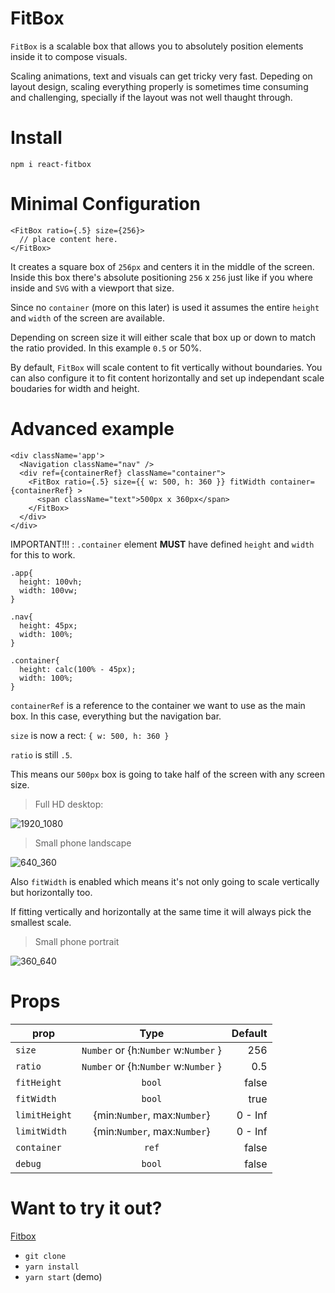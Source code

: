 # FitBox

`FitBox` is a scalable box that allows you to absolutely position elements inside it to compose visuals.

Scaling animations, text and visuals can get tricky very fast. Depeding on layout design, scaling everything properly is sometimes time consuming and challenging, specially if the layout was not well thaught through.

# Install
```
npm i react-fitbox
```

# Minimal Configuration

```
<FitBox ratio={.5} size={256}>
  // place content here.
</FitBox>
```

It creates a square box of `256px` and centers it in the middle of the screen. Inside this box there's absolute positioning `256` x `256` just like if you where inside and `SVG` with a viewport that size.

Since no `container` (more on this later) is used it assumes the entire `height` and `width` of the screen are available.

Depending on screen size it will either scale that box up or down to match the ratio provided. In this example `0.5` or 50%.

By default, `FitBox` will scale content to fit vertically without boundaries. You can also configure it to fit content horizontally and set up independant scale boudaries for width and height.


# Advanced example

```
<div className='app'>
  <Navigation className="nav" />
  <div ref={containerRef} className="container">
    <FitBox ratio={.5} size={{ w: 500, h: 360 }} fitWidth container={containerRef} >
      <span className="text">500px x 360px</span>
    </FitBox>
  </div>
</div>
```

IMPORTANT!!! : `.container` element __MUST__ have defined `height` and `width` for this to work.

```
.app{
  height: 100vh;
  width: 100vw;
}

.nav{
  height: 45px;
  width: 100%;
}

.container{
  height: calc(100% - 45px);
  width: 100%;
}

```

`containerRef` is a reference to the container we want to use as the main box. In this case, everything but the navigation bar.

`size` is now a rect: `{ w: 500, h: 360 }`

`ratio` is still `.5`.

This means our `500px` box is going to take half of the screen with any screen size.

> Full HD desktop:

![1920_1080](https://i.imgur.com/lf0kWj0.png "1920 x 1080")

> Small phone landscape

![640_360](https://i.imgur.com/DsGacRf.png "640 x 360")


Also `fitWidth` is enabled which means it's not only going to scale vertically but horizontally too.

If fitting vertically and horizontally at the same time it will always pick the smallest scale.

> Small phone portrait

![360_640](https://i.imgur.com/bD5kQNh.png "360 x 640")


# Props

| prop            | Type                                 | Default   |
| --------------- |:------------------------------------:| ---------:|
| `size`          | `Number` or {h:`Number` w:`Number` } |   256     |
| `ratio`         | `Number` or {h:`Number` w:`Number` } |   0.5     |
| `fitHeight`     | `bool`                               |   false   |
| `fitWidth`      | `bool`                               |   true    |
| `limitHeight`   | {min:`Number`, max:`Number`}         |   0 - Inf |
| `limitWidth`    | {min:`Number`, max:`Number`}         |   0 - Inf |
| `container`     | `ref`                                |   false   |
| `debug`         | `bool`                               |   false   |


# Want to try it out?

[Fitbox](https://github.com/sergioavazquez/fitbox)

- `git clone`
- `yarn install`
- `yarn start` (demo)
